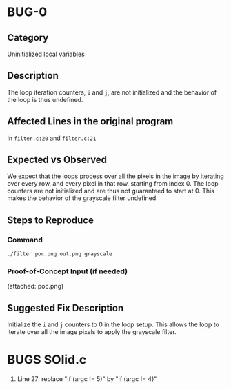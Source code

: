 # BUG-0
## Category
Uninitialized local variables

## Description

The loop iteration counters, `i` and `j`, are not initialized and the behavior
of the loop is thus undefined.

## Affected Lines in the original program
In `filter.c:20` and `filter.c:21`

## Expected vs Observed
We expect that the loops process over all the pixels in the image by iterating
over every row, and every pixel in that row, starting from index 0. The loop
counters are not initialized and are thus not guaranteed to start at 0. This
makes the behavior of the grayscale filter undefined.

## Steps to Reproduce

### Command

```
./filter poc.png out.png grayscale
```
### Proof-of-Concept Input (if needed)
(attached: poc.png)

## Suggested Fix Description
Initialize the `i` and `j` counters to 0 in the loop setup. This allows the loop
to iterate over all the image pixels to apply the grayscale filter.



# BUGS SOlid.c

1. Line 27: replace "if (argc != 5)" by "if (argc != 4)"
